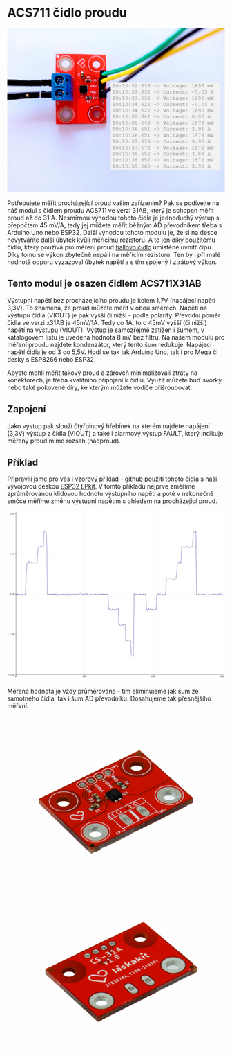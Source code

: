 # ACS711 čidlo proudu

![ACS711 čidlo proudu](https://github.com/LaskaKit/ACS711-Current-sensor/blob/main/img/ACS711_monitor.jpg)

Potřebujete měřit procházející proud vaším zařízením? Pak se podívejte na náš modul s čidlem proudu ACS711 ve verzi 31AB, který je schopen měřit proud až do 31 A. 
Nesmírnou výhodou tohoto čidla je jednoduchý výstup s přepočtem 45 mV/A, tedy jej můžete měřit běžným AD převodníkem třeba s Arduino Uno nebo ESP32. Další výhodou tohoto modulu je, že si na desce nevytváříte další úbytek kvůli měřícímu rezistoru.
A to jen díky použitému čidlu, který používá pro měření proud [hallovo čidlo](https://blog.laskarduino.cz/hallovo-cidlo-funkce-princip-pouziti/) umístěné uvnitř čipu. Díky tomu se výkon zbytečně nepálí na měřícím rezistoru. Ten by i při malé hodnotě odporu vyzazoval úbytek napětí a s tím spojený i ztrátový výkon.

## Tento modul je osazen čidlem ACS711X31AB
Výstupní napětí bez procházejícího proudu je kolem 1,7V (napájecí napětí 3,3V). To znamená, že proud můžete měřit v obou směrech. Napětí na výstupu čidla (VIOUT) je pak vyšší či nižší - podle polarity.
Převodní poměr čidla ve verzi x31AB je 45mV/1A. Tedy co 1A, to o 45mV vyšší (či nižší) napětí na výstupu (VIOUT).
Výstup je samozřejmě zatížen i šumem, v katalogovém listu je uvedena hodnota 8 mV bez filtru. Na našem modulu pro měření proudu najdete kondenzátor, který tento šum redukuje. 
Napájecí napětí čidla je od 3 do 5,5V. Hodí se tak jak Arduino Uno, tak i pro Mega či desky s ESP8266 nebo ESP32.

Abyste mohli měřit takový proud a zároveň minimalizovali ztráty na konektorech, je třeba kvalitního připojení k čidlu. Využít můžete buď svorky nebo také pokovené díry, ke kterým můžete vodiče přišroubovat. 

## Zapojení
Jako výstup pak slouží čtyřpinový hřebínek na kterém najdete napájení (3,3V) výstup z čidla (VIOUT) a také i alarmový výstup FAULT, který indikuje měřený proud mimo rozsah (nadproud).

## Příklad
Připravili jsme pro vás i [vzorový příklad - github](https://github.com/LaskaKit/ACS711-Current-sensor/tree/main/examples) použití tohoto čidla s naší vývojovou deskou [ESP32 LPkit](https://www.laskarduino.cz/laskakit-esp32-lpkit-pcb-antenna/).
V tomto příkladu nejprve změříme zprůměrovanou klidovou hodnotu výstupního napětí a poté v nekonečně smčce měříme změnu výstupní napětím s ohledem na procházející proud. 

![Výstup ACS711 v Arduino IDE](https://github.com/LaskaKit/ACS711-Current-sensor/blob/main/img/ACS711_plotter.JPG)

Měřená hodnota je vždy průměrována - tím eliminujeme jak šum ze samotného čidla, tak i šum AD převodníku. Dosahujeme tak přesnějšího měření. 

![Modul s ACS711](https://github.com/LaskaKit/ACS711-Current-sensor/blob/main/img/3.jpg)

![Modul s ACS711](https://github.com/LaskaKit/ACS711-Current-sensor/blob/main/img/5.jpg)
